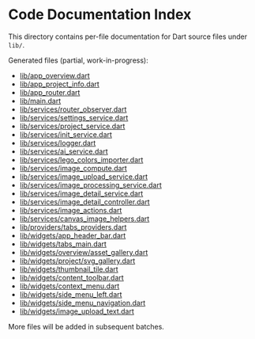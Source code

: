 # Code Documentation Index

This directory contains per-file documentation for Dart source files under `lib/`.

Generated files (partial, work-in-progress):

- [lib/app_overview.dart](code/lib/app_overview.dart.md)
- [lib/app_project_info.dart](code/lib/app_project_info.dart.md)
- [lib/app_router.dart](code/lib/app_router.dart.md)
- [lib/main.dart](code/lib/main.dart.md)
- [lib/services/router_observer.dart](code/lib/services/router_observer.dart.md)
- [lib/services/settings_service.dart](code/lib/services/settings_service.dart.md)
- [lib/services/project_service.dart](code/lib/services/project_service.dart.md)
- [lib/services/init_service.dart](code/lib/services/init_service.dart.md)
- [lib/services/logger.dart](code/lib/services/logger.dart.md)
- [lib/services/ai_service.dart](code/lib/services/ai_service.dart.md)
- [lib/services/lego_colors_importer.dart](code/lib/services/lego_colors_importer.dart.md)
- [lib/services/image_compute.dart](code/lib/services/image_compute.dart.md)
- [lib/services/image_upload_service.dart](code/lib/services/image_upload_service.dart.md)
- [lib/services/image_processing_service.dart](code/lib/services/image_processing_service.dart.md)
- [lib/services/image_detail_service.dart](code/lib/services/image_detail_service.dart.md)
- [lib/services/image_detail_controller.dart](code/lib/services/image_detail_controller.dart.md)
- [lib/services/image_actions.dart](code/lib/services/image_actions.dart.md)
- [lib/services/canvas_image_helpers.dart](code/lib/services/canvas_image_helpers.dart.md)
- [lib/providers/tabs_providers.dart](code/lib/providers/tabs_providers.dart.md)
- [lib/widgets/app_header_bar.dart](code/lib/widgets/app_header_bar.dart.md)
- [lib/widgets/tabs_main.dart](code/lib/widgets/tabs_main.dart.md)
- [lib/widgets/overview/asset_gallery.dart](code/lib/widgets/overview/asset_gallery.dart.md)
- [lib/widgets/project/svg_gallery.dart](code/lib/widgets/project/svg_gallery.dart.md)
- [lib/widgets/thumbnail_tile.dart](code/lib/widgets/thumbnail_tile.dart.md)
- [lib/widgets/content_toolbar.dart](code/lib/widgets/content_toolbar.dart.md)
- [lib/widgets/context_menu.dart](code/lib/widgets/context_menu.dart.md)
- [lib/widgets/side_menu_left.dart](code/lib/widgets/side_menu_left.dart.md)
- [lib/widgets/side_menu_navigation.dart](code/lib/widgets/side_menu_navigation.dart.md)
- [lib/widgets/image_upload_text.dart](code/lib/widgets/image_upload_text.dart.md)

More files will be added in subsequent batches.
